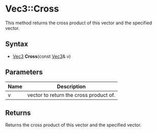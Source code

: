 # Vec3::Cross #
This method returns the cross product of this vector and the specified vector.

## Syntax ##
- [Vec3](Vec3.md) **Cross**(const [Vec3](Vec3.md)& v)

## Parameters ##
| Name | Description |
|-|-|
|v|vector to return the cross product of.|

## Returns ##
Returns the cross product of this vector and the specified vector.
